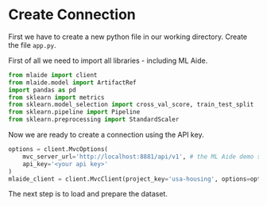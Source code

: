 # Create Connection

First we have to create a new python file in our working directory. Create
the file `app.py`.

First of all we need to import all libraries - including ML Aide.

```python
from mlaide import client
from mlaide.model import ArtifactRef
import pandas as pd
from sklearn import metrics
from sklearn.model_selection import cross_val_score, train_test_split
from sklearn.pipeline import Pipeline
from sklearn.preprocessing import StandardScaler
```

Now we are ready to create a connection using the API key.

```python
options = client.MvcOptions(
    mvc_server_url='http://localhost:8881/api/v1', # the ML Aide demo server runs on port 8881 per default
    api_key='<your api key>'
)
mlaide_client = client.MvcClient(project_key='usa-housing', options=options)
```

The next step is to load and prepare the dataset.
